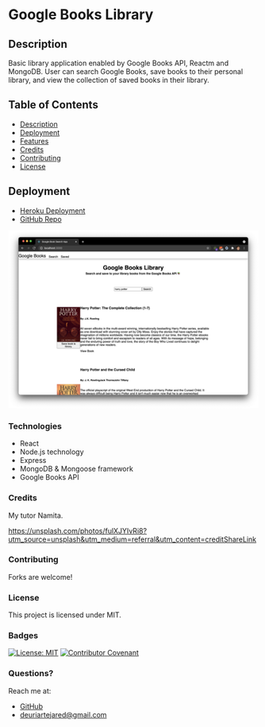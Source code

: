 # Google Books Library
## Description
Basic library application enabled by Google Books API, Reactm and MongoDB. User can search Google Books, save books to their personal library, and view the collection of saved books in their library.


## Table of Contents
- [Description](#Description)
- [Deployment](#Deployment)
- [Features](#Features)
- [Credits](#Credits)
- [Contributing](#Contributing)
- [License](#License)
  

## Deployment
- [Heroku Deployment](https://morning-harbor-85685.herokuapp.com/)
- [GitHub Repo](https://github.com/jareddeuriarte/google-books)
  

![home page](images/google-books.png)
  

### Technologies
- React
- Node.js technology
- Express
- MongoDB & Mongoose framework
- Google Books API


### Credits  
My tutor Namita.

https://unsplash.com/photos/fulXJYIvRi8?utm_source=unsplash&utm_medium=referral&utm_content=creditShareLink

### Contributing
Forks are welcome!

### License 
This project is licensed under MIT.

### Badges
[![License: MIT](https://img.shields.io/badge/License-MIT-yellow.svg)](https://opensource.org/licenses/MIT)
[![Contributor Covenant](https://img.shields.io/badge/Contributor%20Covenant-2.0-4baaaa.svg)](code_of_conduct.md)


### Questions?
Reach me at:
- [GitHub](https://github.com/jareddeuriarte)
- deuriartejared@gmail.com


